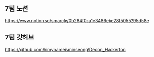 ## 7팀 노션
https://www.notion.so/smarcle/0b284f0ca1e3486ebe28f5055295d58e

## 7팀 깃허브
https://github.com/himynameisminseong/Decon_Hackerton
